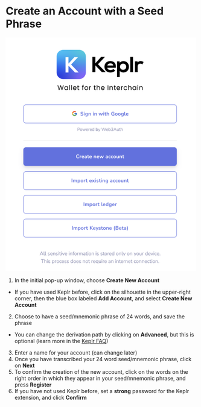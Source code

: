 # Create an Account with a Seed Phrase

![](<../../../.gitbook/assets/image (2).png>)

1. In the initial pop-up window, choose **Create New Account**

* If you have used Keplr before, click on the silhouette in the upper-right corner, then the blue box labeled **Add Account**, and select **Create New Account**

2. Choose to have a seed/mnemonic phrase of 24 words, and save the phrase

* You can change the derivation path by clicking on **Advanced**, but this is optional (learn more in the [Keplr FAQ](https://faq.keplr.app/))

3. Enter a name for your account (can change later)
4. Once you have transcribed your 24 word seed/mnemonic phrase, click on **Next**
5. To confirm the creation of the new account, click on the words on the right order in which they appear in your seed/mnemonic phrase, and press **Register**
6. If you have not used Keplr before, set a **strong** password for the Keplr extension, and click **Confirm**
